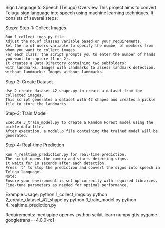 Sign Language to Speech (Telugu)
Overview
This project aims to convert Telugu sign language into speech using machine learning techniques. It consists of several steps:

Steps:
Step-1: Collect Images

    Run 1_collect_imgs.py file.
    Adjust the no.of classes variable based on your requirements.
    Set the no.of users variable to specify the number of members from whom you want to collect images.
    For each class, the script prompts you to enter the number of hands you want to capture (1 or 2).
    It creates a Data Directory containing two subfolders:
    with landmarks: Images with landmarks to assess landmark detection.
    without landmarks: Images without landmarks.

Step-2: Create Dataset

    Use 2_create_dataset_42_shape.py to create a dataset from the collected images.
    This script generates a dataset with 42 shapes and creates a pickle file to store the landmarks.

Step-3: Train Model

    Execute 3_train_model.py to create a Random Forest model using the pickle data file.
    After execution, a model.p file containing the trained model will be generated.

Step-4: Real-time Prediction

    Run 4_realtime_prediction.py for real-time prediction.
    The script opens the camera and starts detecting signs.
    It waits for 10 seconds after each detection.
    Press 't' to stop the prediction and convert the signs into speech in Telugu language.
    Note:
    Ensure your environment is set up correctly with required libraries.
    Fine-tune parameters as needed for optimal performance.

Example Usage:
    python 1_collect_imgs.py
    python 2_create_dataset_42_shape.py
    python 3_train_model.py
    python 4_realtime_prediction.py

Requirements:
mediapipe
opencv-python
scikit-learn
numpy
gtts
pygame
googletrans==4.0.0-rc1

